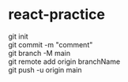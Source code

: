 # react-practice
git init<br>
git commit -m "comment"<br>
git branch -M main<br>
git remote add origin branchName<br>
git push -u origin main<br>
